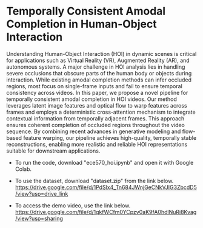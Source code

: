 # Temporally Consistent Amodal Completion in Human-Object Interaction

Understanding Human-Object Interaction (HOI) in dynamic scenes is critical for applications such as Virtual Reality (VR), Augmented Reality (AR), and autonomous systems. A major challenge in HOI analysis lies in handling severe occlusions that obscure parts of the human body or objects during interaction. While existing amodal completion methods can infer occluded regions, most focus on single-frame inputs and fail to ensure temporal consistency across videos. In this paper, we propose a novel pipeline for temporally consistent amodal completion in HOI videos. Our method leverages latent image features and optical flow to warp features across frames and employs a deterministic cross-attention mechanism to integrate contextual information from temporally adjacent frames. This approach ensures coherent completion of occluded regions throughout the video sequence. By combining recent advances in generative modeling and flow-based feature warping, our pipeline achieves high-quality, temporally stable reconstructions, enabling more realistic and reliable HOI representations suitable for downstream applications.


- To run the code, download "ece570_hoi.ipynb" and open it with Google Colab.
  
- To use the dataset, download "dataset.zip" from the link below.
https://drive.google.com/file/d/1PdSlx4_Tn684JWnjGeCNkVJIG3ZbcdD5/view?usp=drive_link

- To access the demo video, use the link below.
https://drive.google.com/file/d/1qkfWCfm0YCpzv0aK9fA0hdlNuRi8Kvag/view?usp=sharing
